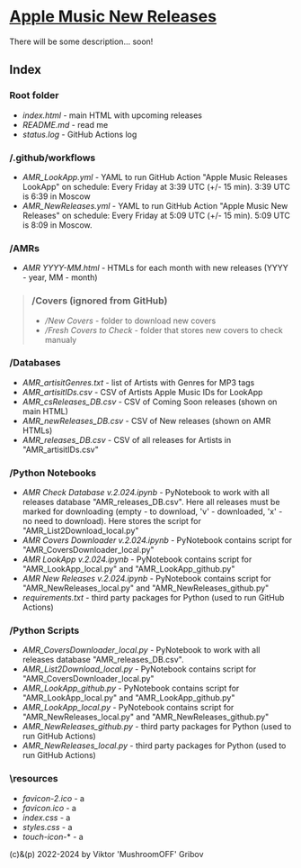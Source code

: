 # [Apple Music New Releases](https://mushroomoff.github.io)
There will be some description... soon!

## Index
### Root folder
- *index.html* - main HTML with upcoming releases
- *README.md* - read me
- *status.log* - GitHub Actions log

### /.github/workflows
- *AMR_LookApp.yml* - YAML to run GitHub Action "Apple Music Releases LookApp" on schedule: Every Friday at 3:39 UTC (+/- 15 min). 3:39 UTC is 6:39 in Moscow
- *AMR_NewReleases.yml* - YAML to run GitHub Action "Apple Music New Releases" on schedule: Every Friday at 5:09 UTC (+/- 15 min). 5:09 UTC is 8:09 in Moscow.

### /AMRs
- *AMR YYYY-MM.html* - HTMLs for each month with new releases (YYYY - year, MM - month)

> ### /Covers (ignored from GitHub)
> - */New Covers* - folder to download new covers
> - */Fresh Covers to Check* - folder that stores new covers to check manualy

### /Databases
- *AMR_artisitGenres.txt* - list of Artists with Genres for MP3 tags
- *AMR_artisitIDs.csv* - CSV of Artists Apple Music IDs for LookApp
- *AMR_csReleases_DB.csv* - CSV of Coming Soon releases (shown on main HTML)
- *AMR_newReleases_DB.csv* - CSV of New releases (shown on AMR HTMLs)
- *AMR_releases_DB.csv* - CSV of all releases for Artists in "AMR_artisitIDs.csv"

### /Python Notebooks
- *AMR Check Database v.2.024.ipynb* - PyNotebook to work with all releases database "AMR_releases_DB.csv". Here all releases must be marked for downloading (empty - to download, 'v' - downloaded, 'x' - no need to download). Here stores the script for "AMR_List2Download_local.py"
- *AMR Covers Downloader v.2.024.ipynb* - PyNotebook contains script for "AMR_CoversDownloader_local.py"
- *AMR LookApp v.2.024.ipynb* - PyNotebook contains script for "AMR_LookApp_local.py" and "AMR_LookApp_github.py"
- *AMR New Releases v.2.024.ipynb* - PyNotebook contains script for "AMR_NewReleases_local.py" and "AMR_NewReleases_github.py"
- *requirements.txt* - third party packages for Python (used to run GitHub Actions)

### /Python Scripts
- *AMR_CoversDownloader_local.py* - PyNotebook to work with all releases database "AMR_releases_DB.csv".
- *AMR_List2Download_local.py* - PyNotebook contains script for "AMR_CoversDownloader_local.py"
- *AMR_LookApp_github.py* - PyNotebook contains script for "AMR_LookApp_local.py" and "AMR_LookApp_github.py"
- *AMR_LookApp_local.py* - PyNotebook contains script for "AMR_NewReleases_local.py" and "AMR_NewReleases_github.py"
- *AMR_NewReleases_github.py* - third party packages for Python (used to run GitHub Actions)
- *AMR_NewReleases_local.py* - third party packages for Python (used to run GitHub Actions)

### \resources
- *favicon-2.ico* - a
- *favicon.ico* - a
- *index.css* - a
- *styles.css* - a
- *touch-icon-** - a

(c)&(p) 2022-2024 by Viktor 'MushroomOFF' Gribov
